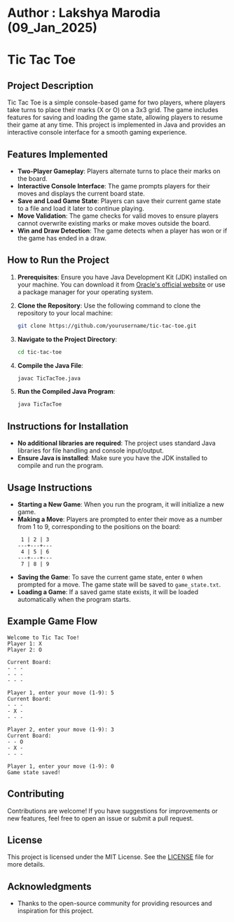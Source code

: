 # Author : Lakshya Marodia (09_Jan_2025)
# Tic Tac Toe

## Project Description
Tic Tac Toe is a simple console-based game for two players, where players take turns to place their marks (X or O) on a 3x3 grid. The game includes features for saving and loading the game state, allowing players to resume their game at any time. This project is implemented in Java and provides an interactive console interface for a smooth gaming experience.

## Features Implemented
- **Two-Player Gameplay**: Players alternate turns to place their marks on the board.
- **Interactive Console Interface**: The game prompts players for their moves and displays the current board state.
- **Save and Load Game State**: Players can save their current game state to a file and load it later to continue playing.
- **Move Validation**: The game checks for valid moves to ensure players cannot overwrite existing marks or make moves outside the board.
- **Win and Draw Detection**: The game detects when a player has won or if the game has ended in a draw.

## How to Run the Project
1. **Prerequisites**: Ensure you have Java Development Kit (JDK) installed on your machine. You can download it from [Oracle's official website](https://www.oracle.com/java/technologies/javase-jdk11-downloads.html) or use a package manager for your operating system.
   
2. **Clone the Repository**: Use the following command to clone the repository to your local machine:
   ```bash
   git clone https://github.com/yourusername/tic-tac-toe.git
   ```

3. **Navigate to the Project Directory**:
   ```bash
   cd tic-tac-toe
   ```

4. **Compile the Java File**:
   ```bash
   javac TicTacToe.java
   ```

5. **Run the Compiled Java Program**:
   ```bash
   java TicTacToe
   ```

## Instructions for Installation
- **No additional libraries are required**: The project uses standard Java libraries for file handling and console input/output.
- **Ensure Java is installed**: Make sure you have the JDK installed to compile and run the program.

## Usage Instructions
- **Starting a New Game**: When you run the program, it will initialize a new game.
- **Making a Move**: Players are prompted to enter their move as a number from 1 to 9, corresponding to the positions on the board:
  ```
   1 | 2 | 3
  ---+---+---
   4 | 5 | 6
  ---+---+---
   7 | 8 | 9
  ```
- **Saving the Game**: To save the current game state, enter `0` when prompted for a move. The game state will be saved to `game_state.txt`.
- **Loading a Game**: If a saved game state exists, it will be loaded automatically when the program starts.

## Example Game Flow
```
Welcome to Tic Tac Toe!
Player 1: X
Player 2: O

Current Board:
- - -
- - -
- - -

Player 1, enter your move (1-9): 5
Current Board:
- - -
- X -
- - -

Player 2, enter your move (1-9): 3
Current Board:
- - O
- X -
- - -

Player 1, enter your move (1-9): 0
Game state saved!
```

## Contributing
Contributions are welcome! If you have suggestions for improvements or new features, feel free to open an issue or submit a pull request.

## License
This project is licensed under the MIT License. See the [LICENSE](LICENSE) file for more details.

## Acknowledgments
- Thanks to the open-source community for providing resources and inspiration for this project.
